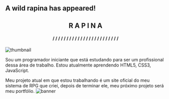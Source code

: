 ## A wild rapina has appeared!
<h2 align="center">R A P I N A</h2>

<h4 align="center">/ / / / / / / / / / / / / / / / / / / / / / / /</h4>

![thumbnail](https://github.com/rapinadescolado/rapinadescolado/assets/163008675/848f7ed3-9d44-4e4b-871b-fba8ff7a76b3)

   Sou um programador iniciante que está estudando para ser um profissional dessa área de trabalho. Estou atualmente aprendendo HTML5, CSS3, JavaScript.


   Meu projeto atual em que estou trabalhando é um site oficial do meu sistema de RPG que criei, depois de terminar ele, meu próximo projeto será meu portfólio.
![banner](https://github.com/rapinadescolado/rapinadescolado/assets/163008675/4bee25d9-2780-4c86-b5f0-7cf16bb026e9)
